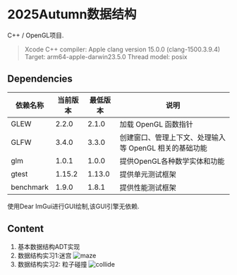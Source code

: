 #  2025Autumn数据结构

C++ / OpenGL项目.
> Xcode C++ compiler:
> Apple clang version 15.0.0 (clang-1500.3.9.4)
> Target: arm64-apple-darwin23.5.0
> Thread model: posix

## Dependencies
| 依赖名称 | 当前版本 | 最低版本 | 说明 |
| -- | -- | -- | -- |
| GLEW | 2.2.0 | 2.1.0 | 加载 OpenGL 函数指针 |
| GLFW | 3.4.0 | 3.3.0 | 创建窗口、管理上下文、处理输入等 OpenGL 相关的基础功能 |
| glm | 1.0.1 | 1.0.0 | 提供OpenGL各种数学实体和功能|
| gtest | 1.15.2 | 1.13.0 | 提供单元测试框架|
| benchmark | 1.9.0 | 1.8.1 | 提供性能测试框架|

使用Dear ImGui进行GUI绘制,该GUI引擎无依赖.

## Content
1. 基本数据结构ADT实现
2. 数据结构实习1:迷宫
![maze](https://cdn.jsdelivr.net/gh/HereIsZephyrus/zephyrus.img/images/blog/data_strcture_maze.gif)
3. 数据结构实习2: 粒子碰撞
![collide](https://cdn.jsdelivr.net/gh/HereIsZephyrus/zephyrus.img/images/blog/data_strcture_collide.gif)
